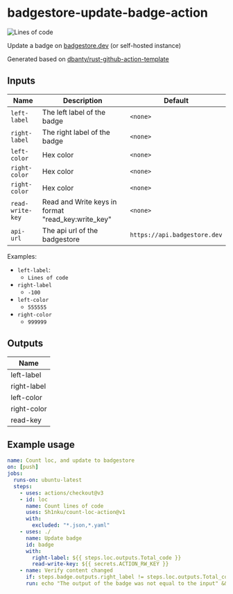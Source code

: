 # badgestore-update-badge-action

![Lines of code](https://api.badgestore.dev/badge/a5d8648096584f2f/local)

Update a badge on [badgestore.dev](https://badgestore.dev) (or self-hosted instance)

Generated based on [dbanty/rust-github-action-template](https://github.com/dbanty/rust-github-action-template)

## Inputs
| Name             | Description                                        | Default                      |
|------------------|----------------------------------------------------|------------------------------|
| `left-label`     | The left label of the badge                        | `<none>`                     |
| `right-label`    | The right label of the badge                       | `<none>`                     |
| `left-color`     | Hex color                                          | `<none>`                     |
| `right-color`    | Hex color                                          | `<none>`                     |
| `right-color`    | Hex color                                          | `<none>`                     |
| `read-write-key` | Read and Write keys in format "read_key:write_key" | `<none>`                     |
| `api-url`        | The api url of the badgestore                      | `https://api.badgestore.dev` |

Examples:
- `left-label`:
  - `Lines of code`
- `right-label`
  - `-100`
- `left-color`
  - `555555`
- `right-color`
  - `999999`

## Outputs
| Name        |
|-------------|
| left-label  |
| right-label |
| left-color  |
| right-color |
| read-key    |

## Example usage
```yaml
name: Count loc, and update to badgestore
on: [push]
jobs:
  runs-on: ubuntu-latest
  steps:
    - uses: actions/checkout@v3
    - id: loc
      name: Count lines of code
      uses: Sh1nku/count-loc-action@v1
      with:
        excluded: "*.json,*.yaml"
    - uses: ./
      name: Update badge
      id: badge
      with:
        right-label: ${{ steps.loc.outputs.Total_code }}
        read-write-key: ${{ secrets.ACTION_RW_KEY }}
    - name: Verify content changed
      if: steps.badge.outputs.right_label != steps.loc.outputs.Total_code
      run: echo "The output of the badge was not equal to the input" && exit 1
```